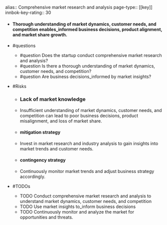 alias:: Comprehensive market research and analysis
page-type:: [[key]]
innbok-key-rating:: 30
- #### Thorough understanding of market dynamics, customer needs, and competition enables_informed business decisions, product alignment, and market share growth.
- #questions
  - #question Does the startup conduct comprehensive market research and analysis?
  - #question Is there a thorough understanding of market dynamics, customer needs, and competition?
  - #question Are business decisions_informed by market insights?
- #Risks

  - ### Lack of market knowledge
  - Insufficient understanding of market dynamics, customer needs, and competition can lead to poor business decisions, product misalignment, and loss of market share.
  - #### mitigation strategy
  - Invest in market research and industry analysis to gain insights into market trends and customer needs.
  - #### contingency strategy
  - Continuously monitor market trends and adjust business strategy accordingly.
- #TODOs
  - TODO Conduct comprehensive market research and analysis to understand market dynamics, customer needs, and competition
  - TODO  Use market insights to_inform business decisions
  - TODO  Continuously monitor and analyze the market for opportunities and threats.


